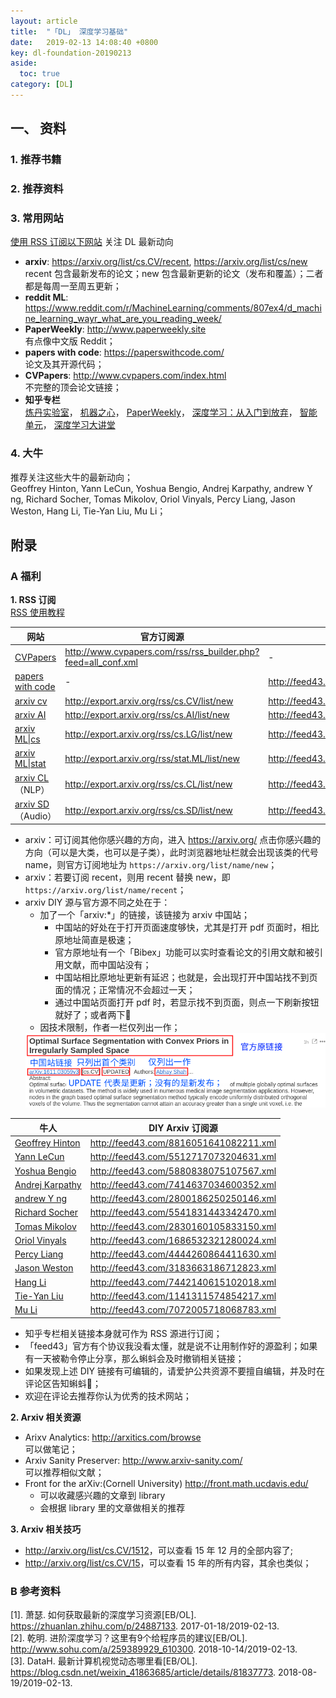 ```yaml
---
layout: article
title:  "「DL」 深度学习基础"
date:   2019-02-13 14:08:40 +0800
key: dl-foundation-20190213
aside:
  toc: true
category: [DL]
---
```



## 一、 资料
### 1. 推荐书籍

### 2. 推荐资料

### 3. 常用网站
  [使用 RSS 订阅以下网站](#rss) 关注 DL 最新动向  
- **arxiv**: <https://arxiv.org/list/cs.CV/recent>, <https://arxiv.org/list/cs/new>  
  recent 包含最新发布的论文；new 包含最新更新的论文（发布和覆盖）；二者都是每周一至周五更新；  
- **reddit ML**: <https://www.reddit.com/r/MachineLearning/comments/807ex4/d_machine_learning_wayr_what_are_you_reading_week/>  
- **PaperWeekly**: <http://www.paperweekly.site>   
有点像中文版 Reddit；
- **papers with code**: <https://paperswithcode.com/>  
论文及其开源代码；  
- **CVPapers**: <http://www.cvpapers.com/index.html>   
不完整的顶会论文链接；  
- **知乎专栏**  
  [炼丹实验室](https://zhuanlan.zhihu.com/paperweekly)，
  [机器之心](https://zhuanlan.zhihu.com/jiqizhixin)，
  [PaperWeekly](https://zhuanlan.zhihu.com/paperweekly)，
  [深度学习：从入门到放弃](https://zhuanlan.zhihu.com/startdl)，
  [智能单元](https://zhuanlan.zhihu.com/easyml)，
  [深度学习大讲堂](https://zhuanlan.zhihu.com/dlclass)

### 4. 大牛
推荐关注这些大牛的最新动向；  
Geoffrey Hinton, Yann LeCun, Yoshua Bengio, Andrej Karpathy, andrew Y ng, Richard Socher, Tomas Mikolov, Oriol Vinyals, Percy Liang, Jason Weston, Hang Li, Tie-Yan Liu, Mu Li；  


## 附录
### A 福利
<span id="rss">**1. RSS 订阅**</span>  
[RSS 使用教程](/worktool/2019/02/15/paper-manage.html)  

| 网站 | 官方订阅源 | DIY 订阅源 |
| ---  | --- | --- |
| [CVPapers](http://www.cvpapers.com/index.html) | <http://www.cvpapers.com/rss/rss_builder.php?feed=all_conf.xml>  | - |
| [papers with code](https://paperswithcode.com/) | -  | <http://feed43.com/paper_with_code.xml> |
| [arxiv cv](https://arxiv.org/list/cs.CV/new) | <http://export.arxiv.org/rss/cs.CV/list/new>  | <http://feed43.com/cs_cv_arxiv.xml> |
| [arxiv AI](https://arxiv.org/list/cs.AI/new) | <http://export.arxiv.org/rss/cs.AI/list/new>  | <http://feed43.com/cs_ai_arxiv.xml> |
| [arxiv ML\|cs](https://arxiv.org/list/cs.LG/new) | <http://export.arxiv.org/rss/cs.LG/list/new>  | <http://feed43.com/cs_ml_arxiv.xml> |
| [arxiv ML\|stat](https://arxiv.org/list/stat.ML/new) | <http://export.arxiv.org/rss/stat.ML/list/new>  | <http://feed43.com/stat_ml_arxiv.xml> |
| [arxiv CL](https://arxiv.org/list/cs.CL/new)（NLP） | <http://export.arxiv.org/rss/cs.CL/list/new>  | <http://feed43.com/cs_cl_arxiv.xml> |
| [arxiv SD](https://arxiv.org/list/cs.SD/new)（Audio） | <http://export.arxiv.org/rss/cs.SD/list/new>  | <http://feed43.com/cs_sd_arxiv.xml> |

- arxiv：可订阅其他你感兴趣的方向，进入 <https://arxiv.org/> 点击你感兴趣的方向（可以是大类，也可以是子类），此时浏览器地址栏就会出现该类的代号 name，则官方订阅地址为 `https://arxiv.org/list/name/new`；    
- arxiv：若要订阅 recent，则用 recent 替换 new，即 `https://arxiv.org/list/name/recent`；  
- arxiv DIY 源与官方源不同之处在于：    
  - 加了一个「arxiv:*」的链接，该链接为 arxiv 中国站；  
    - 中国站的好处在于打开页面速度够快，尤其是打开 pdf 页面时，相比原地址简直是极速；   
    - 官方原地址有一个「Bibex」功能可以实时查看论文的引用文献和被引用文献，而中国站没有；   
    - 中国站相比原地址更新有延迟；也就是，会出现打开中国站找不到页面的情况；正常情况不会超过一天；  
    - 通过中国站页面打开 pdf 时，若显示找不到页面，则点一下刷新按钮就好了；或者两下:ghost:  
  - 因技术限制，作者一栏仅列出一作；  
  <img src="/assets/images/ml/dl/rss_diy.png" />  

| 牛人 |  DIY Arxiv 订阅源 |
| ---  | --- |
| [Geoffrey Hinton](https://arxiv.org/search/cs?query=Hinton%2CGeoffrey&searchtype=author&abstracts=show&order=-submitted_date&size=200)  | <http://feed43.com/8816051641082211.xml> |  
| [Yann LeCun](https://arxiv.org/search/cs?query=LeCun%2CYann&searchtype=author&abstracts=show&order=-submitted_date&size=200)  | <http://feed43.com/5512717073204631.xml> |  
| [Yoshua Bengio](https://arxiv.org/search/cs?query=Bengio%2CYoshua&searchtype=author&abstracts=show&order=-submitted_date&size=200)  | <http://feed43.com/5880838075107567.xml> |  
| [Andrej Karpathy]( https://arxiv.org/search/cs?query=Karpathy%2CAndrej&searchtype=author&abstracts=show&order=-submitted_date&size=200)  | <http://feed43.com/7414637034600352.xml> |  
| [andrew Y ng](https://arxiv.org/search/cs?query=andrew+Y.+ng&searchtype=all&abstracts=show&order=-submitted_date&size=200)  | <http://feed43.com/2800186250250146.xml> |  
| [Richard Socher](https://arxiv.org/search/cs?query=Socher%2CRichard&searchtype=author&abstracts=show&order=-submitted_date&size=200)  | <http://feed43.com/5541831443342470.xml> |  
| [Tomas Mikolov](https://arxiv.org/search/cs?query=Mikolov%2CTomas&searchtype=author&abstracts=show&order=-submitted_date&size=200)  | <http://feed43.com/2830160105833150.xml> |  
| [Oriol Vinyals](https://arxiv.org/search/cs?query=Vinyals%2COriol&searchtype=author&abstracts=show&order=-submitted_date&size=200)  | <http://feed43.com/1686532321280024.xml> |  
| [Percy Liang](https://arxiv.org/search/cs?query=Liang%2CPercy&searchtype=author&abstracts=show&order=-submitted_date&size=200)  | <http://feed43.com/4444260864411630.xml> |  
| [Jason Weston](https://arxiv.org/search/cs?query=Weston%2CJason&searchtype=author&abstracts=show&order=-submitted_date&size=200)  | <http://feed43.com/3183663186712823.xml> |  
| [Hang Li](https://arxiv.org/search/cs?query=Li%2CHang&searchtype=author&abstracts=show&order=-submitted_date&size=200)  | <http://feed43.com/7442140615102018.xml> |  
| [Tie-Yan Liu](https://arxiv.org/search/cs?query=Liu%2CTie-Yan&searchtype=author&abstracts=show&order=-submitted_date&size=200)  | <http://feed43.com/1141311574854217.xml> |  
| [Mu Li](https://arxiv.org/search/cs?query=Li%2CMu&searchtype=author&abstracts=show&order=-submitted_date&size=200)  | <http://feed43.com/7072005718068783.xml> |  

- 知乎专栏相关链接本身就可作为 RSS 源进行订阅；
- 「feed43」官方有个协议我没看太懂，就是说不让用制作好的源盈利；如果有一天被勒令停止分享，那么蝌蚪会及时撤销相关链接；  
- 如果发现上述 DIY 链接有可编辑的，请爱护公共资源不要擅自编辑，并及时在评论区告知蝌蚪:ghost:；  
- 欢迎在评论去推荐你认为优秀的技术网站；  

<span id="rss">**2. Arxiv 相关资源**</span>  
- Arixv Analytics: <http://arxitics.com/browse>  
  可以做笔记；  
- Arxiv Sanity Preserver: <http://www.arxiv-sanity.com/>  
  可以推荐相似文献；    
- Front for the arXiv:(Cornell University) <http://front.math.ucdavis.edu/>  
  - 可以收藏感兴趣的文章到 library
  - 会根据 library 里的文章做相关的推荐

<span id="rss">**3. Arxiv 相关技巧**</span>  
- <http://arxiv.org/list/cs.CV/1512>，可以查看 15 年 12 月的全部内容了;
- <http://arxiv.org/list/cs.CV/15>，可以查看 15 年的所有内容，其余也类似；  



### B 参考资料

[1].  萧瑟. 如何获取最新的深度学习资源[EB/OL]. <https://zhuanlan.zhihu.com/p/24887133>. 2017-01-18/2019-02-13.   
[2].  乾明. 进阶深度学习？这里有9个给程序员的建议[EB/OL]. <http://www.sohu.com/a/259389929_610300>. 2018-10-14/2019-02-13.   
[3].  DataH. 最新计算机视觉动态哪里看[EB/OL]. <https://blog.csdn.net/weixin_41863685/article/details/81837773>. 2018-08-19/2019-02-13.   

